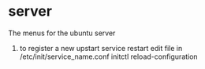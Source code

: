 # server
The menus for the ubuntu server

1) to register a new upstart service restart
edit file in /etc/init/service_name.conf
initctl reload-configuration
